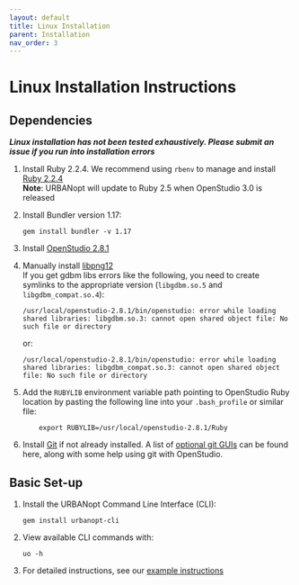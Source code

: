 ```yaml
---
layout: default
title: Linux Installation
parent: Installation
nav_order: 3
---
```


# Linux Installation Instructions

## Dependencies

**_Linux installation has not been tested exhaustively. Please submit an issue if you run into installation errors_**

1. Install Ruby 2.2.4.  We recommend using `rbenv` to manage and install [Ruby 2.2.4](https://github.com/rbenv/rbenv#installation)  
 **Note**: URBANopt will update to Ruby 2.5 when OpenStudio 3.0 is released
 1. Install Bundler version 1.17:

	```terminal
	gem install bundler -v 1.17
	```
1. Install [OpenStudio 2.8.1](https://github.com/NREL/OpenStudio/releases/tag/v2.8.1)  
1. Manually install [libpng12](https://www.linuxuprising.com/2018/05/fix-libpng12-0-missing-in-ubuntu-1804.html)  
If you get gdbm libs errors like the following, you need to create symlinks to the appropriate version (`libgdbm.so.5` and `libgdbm_compat.so.4`):

	```terminal
	/usr/local/openstudio-2.8.1/bin/openstudio: error while loading shared libraries: libgdbm.so.3: cannot open shared object file: No such file or directory
	```

	or:

	```terminal
	/usr/local/openstudio-2.8.1/bin/openstudio: error while loading shared libraries: libgdbm_compat.so.3: cannot open shared object file: No such file or directory
	```


1. Add the `RUBYLIB` environment variable path pointing to OpenStudio Ruby location by pasting the following line into your `.bash_profile` or similar file: 

	```terminal
		export RUBYLIB=/usr/local/openstudio-2.8.1/Ruby
	```

1. Install [Git](https://git-scm.com/) if not already installed. A list of [optional git
   GUIs](https://github.com/NREL/OpenStudio/wiki/Using-OpenStudio-with-Git-and-GitHub)
   can be found here,
   along with some help using git with OpenStudio. 

## Basic Set-up

1. Install the URBANopt Command Line Interface (CLI):

    ```terminal
    gem install urbanopt-cli
    ```

1. View available CLI commands with:

    ```terminal
    uo -h
    ```

1. For detailed instructions, see our [example instructions](../usage/run_project.md)
